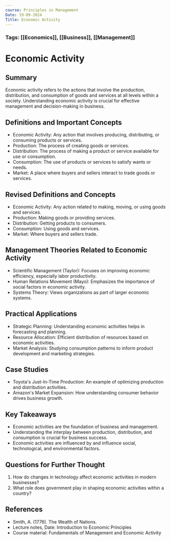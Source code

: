 ```yaml
---
course: Principles in Management
Date: 19-09-2024
Title: Economic Activity
---
```

### Tags: [[Economics]], [[Business]], [[Management]]
# Economic Activity

## Summary
Economic activity refers to the actions that involve the production, distribution, and consumption of goods and services at all levels within a society. Understanding economic activity is crucial for effective management and decision-making in business.

## Definitions and Important Concepts
- Economic Activity: Any action that involves producing, distributing, or consuming products or services.
- Production: The process of creating goods or services.
- Distribution: The process of making a product or service available for use or consumption.
- Consumption: The use of products or services to satisfy wants or needs.
- Market: A place where buyers and sellers interact to trade goods or services.
## Revised Definitions and Concepts

- Economic Activity: Any action related to making, moving, or using goods and services.
- Production: Making goods or providing services.
- Distribution: Getting products to consumers.
- Consumption: Using goods and services.
- Market: Where buyers and sellers trade.
## Management Theories Related to Economic Activity
- Scientific Management (Taylor): Focuses on improving economic efficiency, especially labor productivity.
- Human Relations Movement (Mayo): Emphasizes the importance of social factors in economic activity.
- Systems Theory: Views organizations as part of larger economic systems.

## Practical Applications
- Strategic Planning: Understanding economic activities helps in forecasting and planning.
- Resource Allocation: Efficient distribution of resources based on economic activities.
- Market Analysis: Studying consumption patterns to inform product development and marketing strategies.

## Case Studies
- Toyota's Just-In-Time Production: An example of optimizing production and distribution activities.
- Amazon's Market Expansion: How understanding consumer behavior drives business growth.

## Key Takeaways
- Economic activities are the foundation of business and management.
- Understanding the interplay between production, distribution, and consumption is crucial for business success.
- Economic activities are influenced by and influence social, technological, and environmental factors.

## Questions for Further Thought
1. How do changes in technology affect economic activities in modern businesses?
2. What role does government play in shaping economic activities within a country?

## References
- Smith, A. (1776). The Wealth of Nations.
- Lecture notes, Date: Introduction to Economic Principles
- Course material: Fundamentals of Management and Economic Activity
